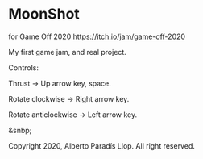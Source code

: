 # MoonShot
 for Game Off 2020
https://itch.io/jam/game-off-2020

My first game jam, and real project.

Controls:

Thrust -> Up arrow key, space.

Rotate clockwise -> Right arrow key.

Rotate anticlockwise -> Left arrow key.

&snbp;

Copyright 2020, Alberto Paradís Llop. All right reserved.
